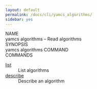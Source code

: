 ```yaml
---
layout: default
permalink: /docs/cli/yamcs_algorithms/
sidebar: yes
---
```


<div class="man-title">NAME</div>
<div class="man-section">
    yamcs algorithms &ndash; Read algorithms
</div>

<div class="man-title">SYNOPSIS</div>
<div class="man-synopsis">
    yamcs algorithms COMMAND
</div>

<div class="man-title">COMMANDS</div>
<div class="man-section">
    <dl>
        <dt><a href="/docs/cli/yamcs_algorithms_list/">list</a></dt>
        <dd>List algorithms</dd>
        <dt><a href="/docs/cli/yamcs_algorithms_describe/">describe</a></dt>
        <dd>Describe an algorithm</dd>
    </dl>
</div>
